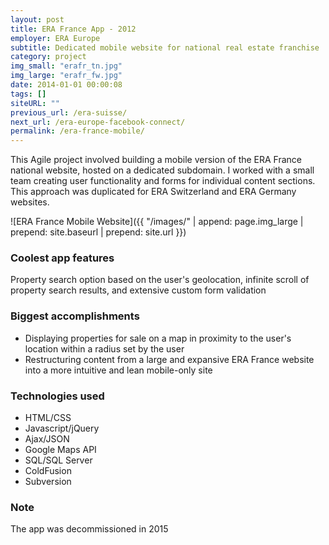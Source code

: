 ```yaml
---
layout: post
title: ERA France App - 2012
employer: ERA Europe
subtitle: Dedicated mobile website for national real estate franchise
category: project
img_small: "erafr_tn.jpg"
img_large: "erafr_fw.jpg"
date: 2014-01-01 00:00:08
tags: []
siteURL: ""
previous_url: /era-suisse/
next_url: /era-europe-facebook-connect/
permalink: /era-france-mobile/
---
```

This Agile project involved building a mobile version of the ERA France national website, hosted on a dedicated subdomain. I worked with a small team creating user functionality and forms for individual content sections. This approach was duplicated for ERA Switzerland and ERA Germany websites.

![ERA France Mobile Website]({{ "/images/" | append: page.img_large | prepend: site.baseurl | prepend: site.url  }})

### Coolest app features
Property search option based on the user's geolocation, infinite scroll of property search results, and extensive custom form validation

### Biggest accomplishments
* Displaying properties for sale on a map in proximity to the user's location within a radius set by the user
* Restructuring content from a large and expansive ERA France website into a more intuitive and lean mobile-only site 

### Technologies used
* HTML/CSS
* Javascript/jQuery
* Ajax/JSON
* Google Maps API
* SQL/SQL Server  
* ColdFusion
* Subversion

### Note
The app was decommissioned in 2015
